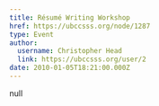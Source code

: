 ```yaml
---
title: Résumé Writing Workshop 
href: https://ubccsss.org/node/1287
type: Event
author:
  username: Christopher Head
  link: https://ubccsss.org/user/2
date: 2010-01-05T18:21:00.000Z
---
```


null
